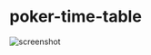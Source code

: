 # poker-time-table

![screenshot](https://user-images.githubusercontent.com/48820928/214767567-7a48c560-2492-4b0f-a5eb-25c9d3061221.png)

